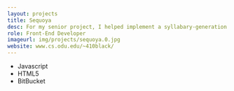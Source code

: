 ```yaml
---
layout: projects
title: Sequoya
desc: For my senior project, I helped implement a syllabary-generation unit that has the goal or preserving the language of the Nottaway, a local Native American tribe.
role: Front-End Developer
imageurl: img/projects/sequoya.0.jpg
website: www.cs.odu.edu/~410black/
---
```

- Javascript
- HTML5
- BitBucket